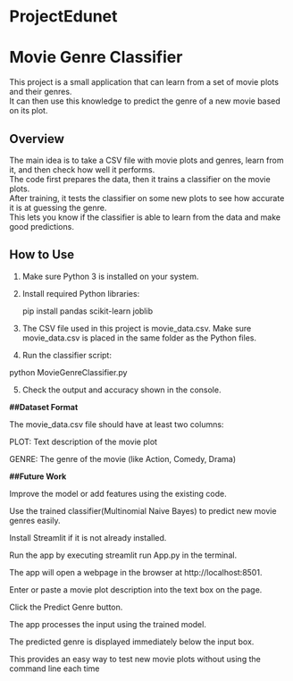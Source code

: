# ProjectEdunet
# Movie Genre Classifier

This project is a small application that can learn from a set of movie plots and their genres.  
It can then use this knowledge to predict the genre of a new movie based on its plot.  

## Overview

The main idea is to take a CSV file with movie plots and genres, learn from it, and then check how well it performs.  
The code first prepares the data, then it trains a classifier on the movie plots.  
After training, it tests the classifier on some new plots to see how accurate it is at guessing the genre.  
This lets you know if the classifier is able to learn from the data and make good predictions.

## How to Use

1. Make sure Python 3 is installed on your system.

2. Install required Python libraries:  
   
   pip install pandas scikit-learn joblib

3. The CSV file used in this project is movie_data.csv.
Make sure movie_data.csv is placed in the same folder as the Python files.


4. Run the classifier script:

python MovieGenreClassifier.py


5. Check the output and accuracy shown in the console.


**##Dataset Format**

The movie_data.csv file should have at least two columns:

PLOT: Text description of the movie plot

GENRE: The genre of the movie (like Action, Comedy, Drama)


**##Future Work**

Improve the model or add features using the existing code.

Use the trained classifier(Multinomial Naive Bayes) to predict new movie genres easily.

Install Streamlit if it is not already installed.

Run the app by executing streamlit run App.py in the terminal.

The app will open a webpage in the browser at http://localhost:8501.

Enter or paste a movie plot description into the text box on the page.

Click the Predict Genre button.

The app processes the input using the trained model.

The predicted genre is displayed immediately below the input box.

This provides an easy way to test new movie plots without using the command line each time
